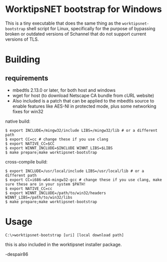 # WorktipsNET bootstrap for Windows

This is a tiny executable that does the same thing as the `worktipsnet-bootstrap` shell script for Linux, specifically for the purpose of bypassing broken or outdated versions of Schannel that do not support current versions of TLS.

# Building

## requirements

- mbedtls 2.13.0 or later, for both host and windows
- wget for host (to download Netscape CA bundle from cURL website)
- Also included is a patch that can be applied to the mbedtls source to enable features like AES-NI in protected mode, plus some networking fixes for win32

native build:

    $ export INCLUDE=/mingw32/include LIBS=/mingw32/lib # or a different path
    $ export CC=cc # change these if you use clang
    $ export NATIVE_CC=$CC
    $ export WINNT_INCLUDE=$INCLUDE WINNT_LIBS=$LIBS
    $ make prepare;make worktipsnet-bootstrap

cross-compile build:

    $ export INCLUDE=/usr/local/include LIBS=/usr/local/lib # or a different path
    $ export CC=i686-w64-mingw32-gcc # change these if you use clang, make sure these are in your system $PATH!
    $ export NATIVE_CC=cc
    $ export WINNT_INCLUDE=/path/to/win32/headers WINNT_LIBS=/path/to/win32/libs
    $ make prepare;make worktipsnet-bootstrap

# Usage

    C:\>worktipsnet-bootstrap [uri] [local download path]

this is also included in the worktipsnet installer package.

-despair86

